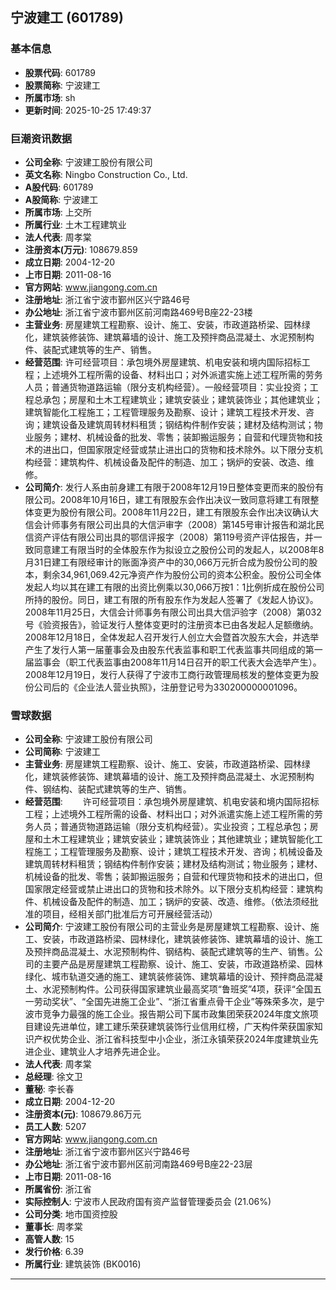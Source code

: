 ## 宁波建工 (601789)

### 基本信息

- **股票代码**: 601789
- **股票简称**: 宁波建工
- **所属市场**: sh
- **更新时间**: 2025-10-25 17:49:37

### 巨潮资讯数据

- **公司全称**: 宁波建工股份有限公司
- **英文名称**: Ningbo Construction Co., Ltd.
- **A股代码**: 601789
- **A股简称**: 宁波建工
- **所属市场**: 上交所
- **所属行业**: 土木工程建筑业
- **法人代表**: 周孝棠
- **注册资本(万元)**: 108679.859
- **成立日期**: 2004-12-20
- **上市日期**: 2011-08-16
- **官方网站**: www.jiangong.com.cn
- **注册地址**: 浙江省宁波市鄞州区兴宁路46号
- **办公地址**: 浙江省宁波市鄞州区前河南路469号B座22-23楼
- **主营业务**: 房屋建筑工程勘察、设计、施工、安装，市政道路桥梁、园林绿化，建筑装修装饰、建筑幕墙的设计、施工及预拌商品混凝土、水泥预制构件、装配式建筑等的生产、销售。
- **经营范围**: 许可经营项目：承包境外房屋建筑、机电安装和境内国际招标工程；上述境外工程所需的设备、材料出口；对外派遣实施上述工程所需的劳务人员；普通货物道路运输（限分支机构经营）。一般经营项目：实业投资；工程总承包；房屋和土木工程建筑业；建筑安装业；建筑装饰业；其他建筑业；建筑智能化工程施工；工程管理服务及勘察、设计；建筑工程技术开发、咨询；建筑设备及建筑周转材料租赁；钢结构件制作安装；建材及结构测试；物业服务；建材、机械设备的批发、零售；装卸搬运服务；自营和代理货物和技术的进出口，但国家限定经营或禁止进出口的货物和技术除外。以下限分支机构经营：建筑构件、机械设备及配件的制造、加工；锅炉的安装、改造、维修。
- **公司简介**: 发行人系由前身建工有限于2008年12月19日整体变更而来的股份有限公司。2008年10月16日，建工有限股东会作出决议一致同意将建工有限整体变更为股份有限公司。2008年11月22日，建工有限股东会作出决议确认大信会计师事务有限公司出具的大信沪审字（2008）第145号审计报告和湖北民信资产评估有限公司出具的鄂信评报字（2008）第119号资产评估报告，并一致同意建工有限当时的全体股东作为拟设立之股份公司的发起人，以2008年8月31日建工有限经审计的账面净资产中的30,066万元折合成为股份公司的股本，剩余34,961,069.42元净资产作为股份公司的资本公积金。股份公司全体发起人均以其在建工有限的出资比例乘以30,066万按1：1比例折成在股份公司所持的股份。同日，建工有限的所有股东作为发起人签署了《发起人协议》。2008年11月25日，大信会计师事务有限公司出具大信沪验字（2008）第032号《验资报告》，验证发行人整体变更时的注册资本已由各发起人足额缴纳。2008年12月18日，全体发起人召开发行人创立大会暨首次股东大会，并选举产生了发行人第一届董事会及由股东代表监事和职工代表监事共同组成的第一届监事会（职工代表监事由2008年11月14日召开的职工代表大会选举产生）。2008年12月19日，发行人获得了宁波市工商行政管理局核发的整体变更为股份公司后的《企业法人营业执照》，注册登记号为330200000001096。

### 雪球数据

- **公司全称**: 宁波建工股份有限公司
- **公司简称**: 宁波建工
- **主营业务**: 房屋建筑工程勘察、设计、施工、安装，市政道路桥梁、园林绿化，建筑装修装饰、建筑幕墙的设计、施工及预拌商品混凝土、水泥预制构件、钢结构、装配式建筑等的生产、销售。
- **经营范围**: 　　许可经营项目：承包境外房屋建筑、机电安装和境内国际招标工程；上述境外工程所需的设备、材料出口；对外派遣实施上述工程所需的劳务人员；普通货物道路运输（限分支机构经营）。实业投资；工程总承包；房屋和土木工程建筑业；建筑安装业；建筑装饰业；其他建筑业；建筑智能化工程施工；工程管理服务及勘察、设计；建筑工程技术开发、咨询；机械设备及建筑周转材料租赁；钢结构件制作安装；建材及结构测试；物业服务；建材、机械设备的批发、零售；装卸搬运服务；自营和代理货物和技术的进出口，但国家限定经营或禁止进出口的货物和技术除外。以下限分支机构经营：建筑构件、机械设备及配件的制造、加工；锅炉的安装、改造、维修。（依法须经批准的项目，经相关部门批准后方可开展经营活动）
- **公司简介**: 宁波建工股份有限公司的主营业务是房屋建筑工程勘察、设计、施工、安装，市政道路桥梁、园林绿化，建筑装修装饰、建筑幕墙的设计、施工及预拌商品混凝土、水泥预制构件、钢结构、装配式建筑等的生产、销售。公司的主要产品是房屋建筑工程勘察、设计、施工、安装，市政道路桥梁、园林绿化、城市轨道交通的施工、建筑装修装饰、建筑幕墙的设计、预拌商品混凝土、水泥预制构件。公司获得国家建筑业最高奖项“鲁班奖”4项，获评“全国五一劳动奖状”、“全国先进施工企业”、“浙江省重点骨干企业”等殊荣多次，是宁波市竞争力最强的施工企业。报告期公司下属市政集团荣获2024年度文旅项目建设先进单位，建工建乐荣获建筑装饰行业信用红榜，广天构件荣获国家知识产权优势企业、浙江省科技型中小企业，浙江永镇荣获2024年度建筑业先进企业、建筑业人才培养先进企业。
- **法人代表**: 周孝棠
- **总经理**: 徐文卫
- **董秘**: 李长春
- **成立日期**: 2004-12-20
- **注册资本(元)**: 108679.86万元
- **员工人数**: 5207
- **官方网站**: www.jiangong.com.cn
- **注册地址**: 浙江省宁波市鄞州区兴宁路46号
- **办公地址**: 浙江省宁波市鄞州区前河南路469号B座22-23层
- **上市日期**: 2011-08-16
- **所属省份**: 浙江省
- **实际控制人**: 宁波市人民政府国有资产监督管理委员会 (21.06%)
- **公司分类**: 地市国资控股
- **董事长**: 周孝棠
- **高管人数**: 15
- **发行价格**: 6.39
- **所属行业**: 建筑装饰 (BK0016)

---
